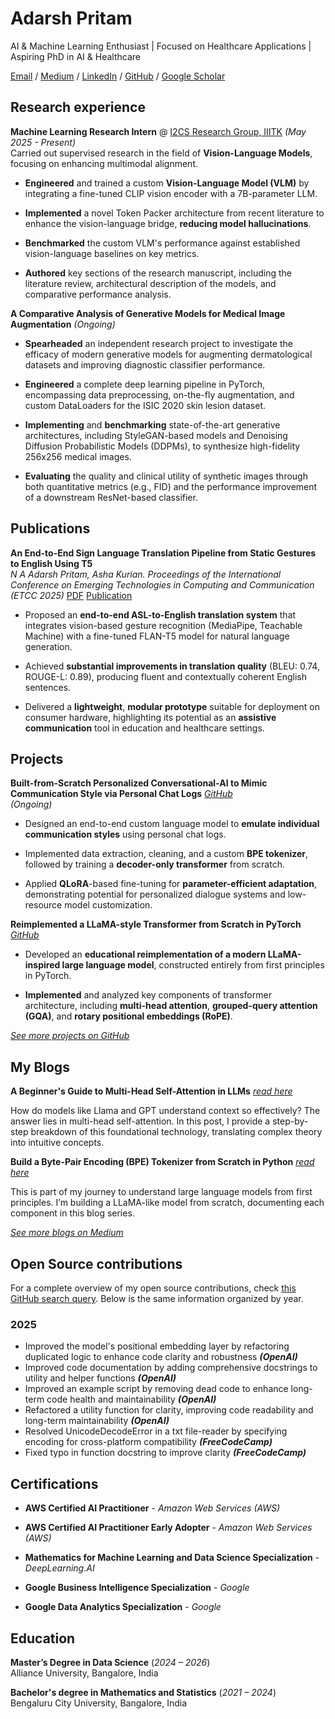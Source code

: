 # Adarsh Pritam

AI & Machine Learning Enthusiast | Focused on Healthcare Applications | Aspiring PhD in AI & Healthcare

[Email](mailto:nadarsh337@gmail.com) / [Medium](https://medium.com/@adarsh-ai) / [LinkedIn](https://www.linkedin.com/in/adarshn-256455279/) / [GitHub](https://github.com/adarsh-crafts)  / [Google Scholar]()


## Research experience

**Machine Learning Research Intern** @ [ I2CS Research Group, IIITK](https://i2cs.iiitkottayam.ac.in/) _(May 2025 - Present)_  
Carried out supervised research in the field of **Vision-Language Models**, focusing on enhancing multimodal alignment.

- **Engineered** and trained a custom **Vision-Language Model (VLM)** by integrating a fine-tuned CLIP vision encoder with a 7B-parameter LLM.  

- **Implemented** a novel Token Packer architecture from recent literature to enhance the vision-language bridge, **reducing model hallucinations**.  

- **Benchmarked** the custom VLM's performance against established vision-language baselines on key metrics. 

- **Authored** key sections of the research manuscript, including the literature review, architectural description of the models, and comparative performance analysis.

**A Comparative Analysis of Generative Models for Medical Image Augmentation** _(Ongoing)_

- **Spearheaded** an independent research project to investigate the efficacy of modern generative models for augmenting dermatological datasets and improving diagnostic classifier performance.

- **Engineered** a complete deep learning pipeline in PyTorch, encompassing data preprocessing, on-the-fly augmentation, and custom DataLoaders for the ISIC 2020 skin lesion dataset.

- **Implementing** and **benchmarking** state-of-the-art generative architectures, including StyleGAN-based models and Denoising Diffusion Probabilistic Models (DDPMs), to synthesize high-fidelity 256x256 medical images.

- **Evaluating** the quality and clinical utility of synthetic images through both quantitative metrics (e.g., FID) and the performance improvement of a downstream ResNet-based classifier.


## Publications

**An End-to-End Sign Language Translation Pipeline from Static Gestures to English Using T5**  
_N A Adarsh Pritam, Asha Kurian. Proceedings of the International Conference on Emerging Technologies in Computing and Communication (ETCC 2025)_ [PDF](https://ieeexplore.ieee.org/stamp/stamp.jsp?tp=&arnumber=11108641) [Publication](https://ieeexplore.ieee.org/document/11108641)

- Proposed an **end-to-end ASL-to-English translation system** that integrates vision-based gesture recognition (MediaPipe, Teachable Machine) with a fine-tuned FLAN-T5 model for natural language generation.

- Achieved **substantial improvements in translation quality** (BLEU: 0.74, ROUGE-L: 0.89), producing fluent and contextually coherent English sentences.

- Delivered a **lightweight**, **modular prototype** suitable for deployment on consumer hardware, highlighting its potential as an **assistive communication** tool in education and healthcare settings. 


## Projects

**Built-from-Scratch Personalized Conversational-AI to Mimic Communication Style via Personal Chat Logs** _[GitHub](https://github.com/adarsh-crafts/personalized-conversational-ai)_  
_(Ongoing)_

- Designed an end-to-end custom language model to **emulate individual communication styles** using personal chat logs.

- Implemented data extraction, cleaning, and a custom **BPE tokenizer**, followed by training a **decoder-only transformer** from scratch.

- Applied **QLoRA**-based fine-tuning for **parameter-efficient adaptation**, demonstrating potential for personalized dialogue systems and low-resource model customization.  

**Reimplemented a LLaMA-style Transformer from Scratch in PyTorch** 
_[GitHub](https://github.com/adarsh-crafts/llama-llm-from-scratch)_

- Developed an **educational reimplementation of a modern LLaMA-inspired large language model**, constructed entirely from first principles in PyTorch.

- **Implemented** and analyzed key components of transformer architecture, including **multi-head attention**, **grouped-query attention (GQA)**, and **rotary positional embeddings (RoPE)**.

_[See more projects on GitHub](https://github.com/adarsh-crafts)_


## My Blogs

**A Beginner's Guide to Multi-Head Self-Attention in LLMs**  _[read here](https://medium.com/@adarsh-ai/a-beginners-guide-to-multi-head-self-attention-in-llms-1a4ea8be6fb2)_

How do models like Llama and GPT understand context so effectively? The answer lies in multi-head self-attention. In this post, I provide a step-by-step breakdown of this foundational technology, translating complex theory into intuitive concepts.  

**Build a Byte-Pair Encoding (BPE) Tokenizer from Scratch in Python** _[read here](https://medium.com/@adarsh-ai/build-a-byte-pair-encoding-bpe-tokenizer-from-scratch-in-python-0dc32c6410f7)_

This is part of my journey to understand large language models from first principles. I’m building a LLaMA-like model from scratch, documenting each component in this blog series.

_[See more blogs on Medium](https://medium.com/@adarsh-ai)_


## Open Source contributions

For a complete overview of my open source contributions, check [this GitHub search query](https://github.com/search?q=is%3Apr+author%3Aadarsh-crafts+is%3Apublic&type=pullrequests). Below is the same information organized by year.

### 2025

- Improved the model's positional embedding layer by refactoring duplicated logic to enhance code clarity and robustness _**(OpenAI)**_
- Improved code documentation by adding comprehensive docstrings to utility and helper functions _**(OpenAI)**_
- Improved an example script by removing dead code to enhance long-term code health and maintainability _**(OpenAI)**_
- Refactored a utility function for clarity, improving code readability and long-term maintainability _**(OpenAI)**_
- Resolved UnicodeDecodeError in a txt file-reader by specifying encoding for cross-platform compatibility _**(FreeCodeCamp)**_
- Fixed typo in function docstring to improve clarity _**(FreeCodeCamp)**_


## Certifications

- **AWS Certified AI Practitioner** - _Amazon Web Services (AWS)_

- **AWS Certified AI Practitioner Early Adopter** - _Amazon Web Services (AWS)_

- **Mathematics for Machine Learning and Data Science Specialization** - _DeepLearning.AI_

- **Google Business Intelligence Specialization** - _Google_

- **Google Data Analytics Specialization** - _Google_


## Education

**Master’s Degree in Data Science** (_2024 – 2026_)  
Alliance University, Bangalore, India

**Bachelor's degree in Mathematics and Statistics** (_2021 – 2024_)  
Bengaluru City University, Bangalore, India